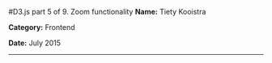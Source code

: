 #D3.js part 5 of 9. Zoom functionality
**Name:** Tiety Kooistra

**Category:** Frontend

**Date:** July 2015

----------------------------------------------------------------------

